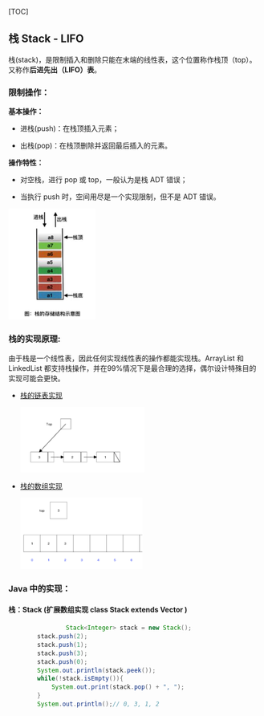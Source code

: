 [TOC]

## 栈 Stack - LIFO

栈(stack)，是限制插入和删除只能在末端的线性表，这个位置称作栈顶（top）。又称作**后进先出（LIFO）表**。

### 限制操作：

**基本操作：**

- 进栈(push)：在栈顶插入元素；

- 出栈(pop)：在栈顶删除并返回最后插入的元素。

**操作特性：**

- 对空栈，进行 pop 或 top，一般认为是栈 ADT 错误；

- 当执行 push 时，空间用尽是一个实现限制，但不是 ADT 错误。

<img src="img/4stack_struture.png" alt="image-20200326165442756" style="zoom: 33%;" />

### 栈的实现原理:

由于栈是一个线性表，因此任何实现线性表的操作都能实现栈。ArrayList 和 LinkedList 都支持栈操作，并在99%情况下是最合理的选择，偶尔设计特殊目的实现可能会更快。

- [栈的链表实现](https://www.cs.usfca.edu/~galles/visualization/StackLL.html)

  <img src="img/4stack_linkedlist.png" alt="image-20200904093814209" style="zoom:33%;" />

- [栈的数组实现](https://www.cs.usfca.edu/~galles/visualization/StackArray.html)

  <img src="img/4stack_array.png" alt="image-20200904093625658" style="zoom: 33%;" />

### Java 中的实现：

#### 栈：Stack<T> (扩展数组实现 class Stack<E> extends Vector<E> )

```java
				Stack<Integer> stack = new Stack(); 
        stack.push(2);
        stack.push(1);
        stack.push(3);
        stack.push(0);
        System.out.println(stack.peek());
        while(!stack.isEmpty()){
            System.out.print(stack.pop() + ", ");
        }
        System.out.println();// 0, 3, 1, 2
```





